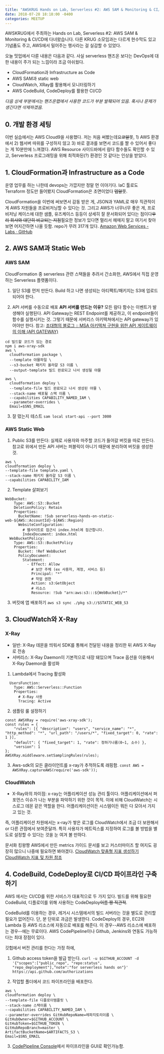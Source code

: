 ```yaml
---
title: "AWSKRUG Hands on Lab, Serverless #2: AWS SAM & Monitoring & CI/CD 참석 후기"
date: 2018-07-28 18:18:00 -0400
categories: MEETUP
---
```


AWSKRUG에서 주최하는 Hands on Lab, Serverless #2: AWS SAM & Monitoring & CI/CD에 다녀왔습니다. 다른 KRUG 소모임과는 다르게 현수막도 있고 기념품도 주고, AWS에서 밀어주는 행사라는 걸 실감할 수 있었다.

오늘 밋업에서 다룬 내용은 다음과 같다. 사실 serverless 핸즈온 보다는 DevOps에 대한 내용이 주가 되는 느낌이라 조금 아쉬웠다. 
* CloudFormation과 Infrastructure as Code
* AWS SAM과 static web
* CloudWatch, XRay를 활용해서 모니터링하기
* AWS CodeBuild, CodeDeploy를 활용한 CI/CD

_다음 상세 부분에서는 핸즈온랩에서 사용한 코드가 부분 발췌되어 있음. 혹시나 문제가 생긴다면 삭제하겠음._


## 0. 개발 환경 세팅
이번 실습에서는 AWS Cloud9을 사용했다. 저는 처음 써봤는데요~~코알못~~, 1) AWS 환경에서 2) 웹서버 따위를 구성하지 않고 3) 바로 결과를 보면서 코드를 짤 수 있어서 좋다는 게 10분만에 느껴졌다. AWS Resource 사이드바에서 람다 함수들도 확인할 수 있고, Serverless 프로그래밍을 위해 최적화된(?) 환경인 것 같다는 인상을 받았다.





## 1. CloudFormation과 Infrastructure as a Code
운영 업무를 하는 나한테 devops는 가깝지만 정말 먼 이야기다. IaC 툴로도 Terraform 정도만 들어봤지 CloudFormation은 초면이었다 ~~뎁알못~~.

CloudFormation을 이번에 써보면서 감동 받은 게, JSON과 YAML로 매우 직관적이게 AWS 자원들을 프로비저닝할 수 있다는 것. 그리고 AWS가 너무너무 좋은 게, 프로비저닝 케이스에 대한 샘플, 유즈케이스 등등이 상세히 잘 문서화되어 있다는 점이다~~우리 회사와 대단히 비교되는 지점~~필요한 정보가 있다면 멀리서 헤매지 말고 여기서 찾아보면 어지간하면 나올 듯함. repo가 무려 317개 있다. [Amazon Web Services - Labs · GitHub](https://github.com/awslabs)



## 2. AWS SAM과 Static Web
### AWS SAM
CloudFormation 중 serverless 관련 스택들을 추려서 간소화한, AWS에서 직접 운영하는 Serverless 플랫폼이다.

1. 일단 S3를 먼저 만든다. Build 하고 나면 생성되는 아티팩트/패키지는 S3에 업로드되어야 한다. 

2. API 서버를 수동으로 배포
**API 서버를 만드는 이유?**
모든 람다 함수는 이벤트가 발생해야 실행된다. API Gateway는 REST Endpoint를 제공하고, 이 endpoint들이 함수를 실행시키는 것. 그렇기 때문에 서버리스 아키텍쳐에서는 API gateway가 있어야만 한다. 
참고: [조대협의 블로그 :: MSA 아키텍쳐 구현을 위한 API 게이트웨이의 이해 (API GATEWAY)](http://bcho.tistory.com/1005)
```
cd 빌드할 코드가 있는 경로
npm i aws-xray-sdk
aws \
  cloudformation package \
  --template 야믈파일 \
  --s3-bucket 패키지 올라갈 S3 이름 \
  --output-template 빌드 완료되고 나서 생성될 야믈

aws \
  cloudformation deploy \
  --template-file 빌드 완료되고 나서 생성된 야믈 \
  --stack-name 배포될 스택 이름 \
  --capabilities CAPABILITY_NAMED_IAM \
  --parameter-overrides \
  Email=$SNS_EMAIL  
```

3. 잘 떴는지 테스트 `sam local start-api --port 3000`



### AWS Static Web
1. Public S3를 만든다: 실제로 사용자와 마주할 코드가 들어갈 버킷을 따로 만든다. 참고로 위에서 만든 API 서버는 퍼블릭이 아니기 때문에 분리하여 버킷을 생성한 것.
```
aws \
cloudformation deploy \
--template-file template.yaml \
--stack-name 패키지 올라갈 S3 이름 \
--capabilities CAPABILITY_IAM
```


2. Template 살펴보기
```
WebBucket:
    Type: AWS::S3::Bucket
    DeletionPolicy: Retain
    Properties:
      BucketName: !Sub serverless-hands-on-static-web-${AWS::AccountId}-${AWS::Region}
      WebsiteConfiguration:
        # 웹사이트로 접근시 index.html에 접근합니다.
        IndexDocument: index.html
  WebBucketPolicy:
    Type: AWS::S3::BucketPolicy
    Properties:
      Bucket: !Ref WebBucket
      PolicyDocument:
        Statement:
          - Effect: Allow
            # 보안 주체 (ex 사용자, 계정, 서비스 등)
            Principal: "*"
            # 작업 권한
            Action: s3:GetObject
            # 리소스
            Resource: !Sub "arn:aws:s3:::${WebBucket}/*"
```
3. 버킷에 앱 배포하기
`aws s3 sync ./pkg s3://$STATIC_WEB_S3`



## 3. CloudWatch와 X-Ray
### X-Ray
* 일반: X-Ray 데몬을 띄워서 SDK를 통해서 전달된 내용을 정리한 뒤 AWS X-Ray로 전송
* 서버리스: X-Ray Daemon이 기본적으로 내장 돼있으며 Trace 옵션을 이용해서 X-Ray Daemon을 활성화

1. Lambda에서 Tracing 활성화
```
  UsersFunction:                        
    Type: AWS::Serverless::Function
    Properties:
      # X-Ray 사용
      Tracing: Active
```

2. 샘플링 룰 설정하기
```
const AWSXRay = require('aws-xray-sdk');
const rules = {
    "rules": [{ "description": "users", "service_name": "*", "http_method": "*", "url_path": "/users/*", "fixed_target": 0, "rate": 1 }],
    "default": { "fixed_target": 1, "rate": 정하기나름(0~1, 소수) },
    "version": 1
};
AWSXRay.middleware.setSamplingRules(rules);
```

3. Aws-sdk의 모든 클라이언트를 x-ray가 추적하도록 래핑함.
`const AWS = AWSXRay.captureAWS(require('aws-sdk'));`


### CloudWatch
* X-Ray와의 차이점: x-ray는 어플리케이션 성능 관리 툴이다. 어플리케이션에서 퍼포먼스 이슈가 나는 부분을 파악하기 위한 것이 목적. 이에 비해 CloudWatch는 시스로그 데몬 같은 역할을 한다. 어플리케이션이든 시스템이든 뭐든 다 모아서 가지고 있는 것.

즉, 어플리케이션 차원에서는 x-ray가 쌓은 로그를 CloudWatch에서 조금 더 보완해서 or 다른 관점에서 보여준달까. 특히 사용자가 메트릭스를 지정하여 로그를 볼 방법을 별도로 설정할 수 있다는 것을 눈 여겨 볼 만하다.

문서화 킹왕짱 AWS에서 만든 metrics 가이드 문서를 보고 커스터마이즈 할 여지도 굉장히 많으니 나중에 필요하면 봐야겠다.
[CloudWatch 맞춤형 지표 생성하기](https://aws.amazon.com/ko/blogs/korea/amazon-cloudwatch-custom-metrics/)
[CloudWatch 지표 및 차원 참조](https://docs.aws.amazon.com/ko_kr/AmazonCloudWatch/latest/monitoring/CW_Support_For_AWS.html)



## 4. CodeBuild, CodeDeploy로 CI/CD 파이프라인 구축하기
AWS 에서는 CI/CD를 위한 서비스가 대표적으로 두 가지 있다. 빌드를 위해 필요한 CodeBuild, 디플로이를 위해 사용하는 CodeDeploy~~이름 짱 직관적~~. 

CodeBuild를 이용하는 경우, 레거시 시스템에서의 빌드 서버라는 것을 별도로 관리할 필요가 없어진다. 단, 분 단위로 과금은 발생한다. CodeDeploy의 경우, EC2와 Lambda 등 AWS 리소스에 자동으로 배포를 해준다. 이 경우--AWS 리소스에 배포하는 경우--에는 무료이다. AWS CodePipeline이나 Github, Jenkins와 연동도 가능하다는 최대 장점이 있다.

깃헙에서 버전 관리를 한다는 가정 하에,
1. Github access token을 발급 받는다.
`curl -u $GITHUB_ACCOUNT -d '{"scopes":["public_repo", "repo:status", "repo_deployment"],"note":"for serverless hands on"}' https://api.github.com/authorizations`

2. 작업할 폴더에서 코드 파이프라인을 배포한다.
```
aws \
cloudformation deploy \
--template-file 디플로이템플릿 \
--stack-name 스택이름 \
--capabilities CAPABILITY_NAMED_IAM \
--parameter-overrides GitHubRepoName=레파지토리이름 \
GitHubOwner=$GITHUB_ACCOUNT \
GitHubToken=$GITHUB_TOKEN \
GitHubRepoBranch=master \
ArtifactBucketName=$ARTIFACTS_S3 \
Email=$SNS_EMAIL
```

3. [CodePipeline Console](https://ap-southeast-1.console.aws.amazon.com/codepipeline/home?region=ap-southeast-1#/view/serverless-hands-on-pipeline)에서 파이프라인을 GUI로 확인가능함.











